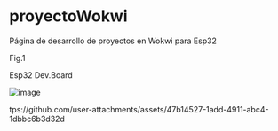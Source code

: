 # proyectoWokwi
Página de desarrollo de proyectos en Wokwi para Esp32

Fig.1

Esp32 Dev.Board

![image](https://github.com/user-attachments/assets/47b14527-1add-4911-abc4-1dbbc6b3d32d)

tps://github.com/user-attachments/assets/47b14527-1add-4911-abc4-1dbbc6b3d32d

